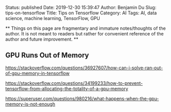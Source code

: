 Status: published
Date: 2019-12-30 15:39:47
Author: Benjamin Du
Slug: tips-on-tensorflow
Title: Tips on Tensorflow
Category: AI
Tags: AI, data science, machine learning, TensorFlow, GPU

**
Things on this page are fragmentary and immature notes/thoughts of the author.
It is not meant to readers but rather for convenient reference of the author and future improvement.
**

## GPU Runs Out of Memory

https://stackoverflow.com/questions/36927607/how-can-i-solve-ran-out-of-gpu-memory-in-tensorflow

https://stackoverflow.com/questions/34199233/how-to-prevent-tensorflow-from-allocating-the-totality-of-a-gpu-memory

https://superuser.com/questions/980216/what-happens-when-the-gpu-memory-is-not-enough
